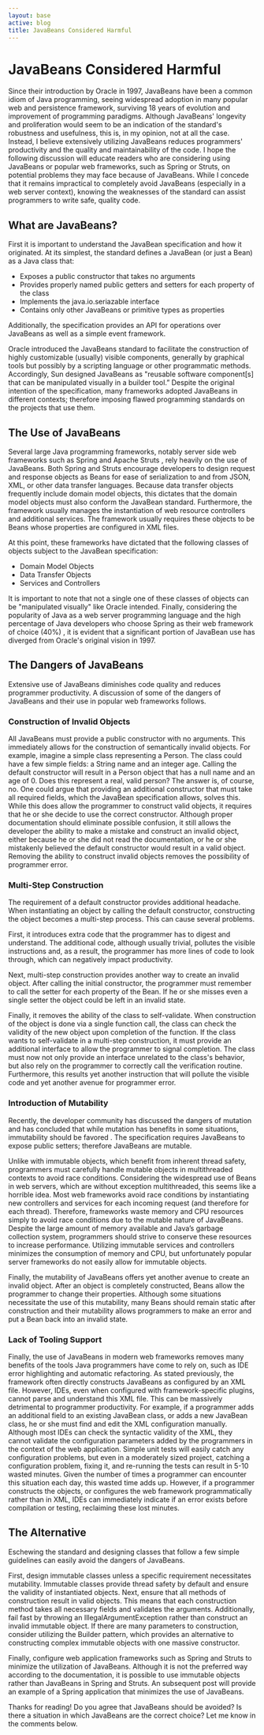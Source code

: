 ```yaml
---
layout: base
active: blog
title: JavaBeans Considered Harmful
---
```

JavaBeans Considered Harmful
============================
Since their introduction by Oracle in 1997, JavaBeans have been a common idiom of Java programming, seeing widespread adoption in many popular web and persistence framework, surviving 18 years of evolution and improvement of programming paradigms. Although JavaBeans' longevity and proliferation would seem to be an indication of the standard's robustness and usefulness, this is, in my opinion, not at all the case. Instead, I believe extensively utilizing JavaBeans reduces programmers' productivity and the quality and maintainability of the code. I hope the following discussion will educate readers who are considering using JavaBeans or popular web frameworks, such as Spring or Struts, on potential problems they may face because of JavaBeans. While I concede that it remains impractical to completely avoid JavaBeans (especially in a web server context), knowing the weaknesses of the standard can assist programmers to write safe, quality code.

What are JavaBeans?
-------------------
First it is important to understand the JavaBean specification and how it originated. At its simplest, the standard defines a JavaBean (or just a Bean) as a Java class that:

* Exposes a public constructor that takes no arguments
* Provides properly named public getters and setters for each property of the class
* Implements the java.io.seriazable interface
* Contains only other JavaBeans or primitive types as properties

Additionally, the specification provides an API for operations over JavaBeans as well as a simple event framework. 

Oracle introduced the JavaBeans standard to facilitate the construction of highly customizable (usually) visible components, generally by graphical tools but possibly by a scripting language or other programmatic methods. Accordingly, Sun designed JavaBeans as "reusable software component[s] that can be manipulated visually in a builder tool.”  Despite the original intention of the specification, many frameworks adopted JavaBeans in different contexts; therefore imposing flawed programming standards on the projects that use them.

The Use of JavaBeans
--------------------
Several large Java programming frameworks, notably server side web frameworks such as Spring  and Apache Struts , rely heavily on the use of JavaBeans. Both Spring and Struts encourage developers to design request and response objects as Beans for ease of serialization to and from JSON, XML, or other data transfer languages. Because data transfer objects frequently include domain model objects, this dictates that the domain model objects must also conform the JavaBean standard. Furthermore, the framework usually manages the instantiation of web resource controllers and additional services. The framework usually requires these objects to be Beans whose properties are configured in XML files. 

At this point, these frameworks have dictated that the following classes of objects subject to the JavaBean specification:

* Domain Model Objects
* Data Transfer Objects
* Services and Controllers

It is important to note that not a single one of these classes of objects can be "manipulated visually" like Oracle intended. Finally, considering the popularity of Java as a web server programming language and the high percentage of Java developers who choose Spring as their web framework of choice (40%) , it is evident that a significant portion of JavaBean use has diverged from Oracle's original vision in 1997.

The Dangers of JavaBeans
------------------------
Extensive use of JavaBeans diminishes code quality and reduces programmer productivity. A discussion of some of the dangers of JavaBeans and their use in popular web frameworks follows.

### Construction of Invalid Objects
All JavaBeans must provide a public constructor with no arguments. This immediately allows for the construction of semantically invalid objects. For example, imagine a simple class representing a Person. The class could have a few simple fields: a String name and an integer age. Calling the default constructor will result in a Person object that has a null name and an age of 0. Does this represent a real, valid person? The answer is, of course, no. One could argue that providing an additional constructor that must take all required fields, which the JavaBean specification allows, solves this. While this does allow the programmer to construct valid objects, it requires that he or she decide to use the correct constructor. Although proper documentation should eliminate possible confusion, it still allows the developer the ability to make a mistake and construct an invalid object, either because he or she did not read the documentation, or he or she mistakenly believed the default constructor would result in a valid object. Removing the ability to construct invalid objects removes the possibility of programmer error. 

### Multi-Step Construction
The requirement of a default constructor provides additional headache. When instantiating an object by calling the default constructor, constructing the object becomes a multi-step process. This can cause several problems. 

First, it introduces extra code that the programmer has to digest and understand. The additional code, although usually trivial, pollutes the visible instructions and, as a result, the programmer has more lines of code to look through, which can negatively impact productivity. 

Next, multi-step construction provides another way to create an invalid object. After calling the initial constructor, the programmer must remember to call the setter for each property of the Bean. If he or she misses even a single setter the object could be left in an invalid state. 

Finally, it removes the ability of the class to self-validate. When construction of the object is done via a single function call, the class can check the validity of the new object upon completion of the function. If the class wants to self-validate in a multi-step construction, it must provide an additional interface to allow the programmer to signal completion. The class must now not only provide an interface unrelated to the class's behavior, but also rely on the programmer to correctly call the verification routine. Furthermore, this results yet another instruction that will pollute the visible code and yet another avenue for programmer error. 

### Introduction of Mutability
Recently, the developer community has discussed the dangers of mutation and has concluded that while mutation has benefits in some situations, immutability should be favored . The specification requires JavaBeans to expose public setters; therefore JavaBeans are mutable. 

Unlike with immutable objects, which benefit from inherent thread safety, programmers must carefully handle mutable objects in multithreaded contexts to avoid race conditions. Considering the widespread use of Beans in web servers, which are without exception multithreaded, this seems like a horrible idea. Most web frameworks avoid race conditions by instantiating new controllers and services for each incoming request (and therefore for each thread). Therefore, frameworks waste memory and CPU resources simply to avoid race conditions due to the mutable nature of JavaBeans. Despite the large amount of memory available and Java’s garbage collection system, programmers should strive to conserve these resources to increase performance. Utilizing immutable services and controllers minimizes the consumption of memory and CPU, but unfortunately popular server frameworks do not easily allow for immutable objects.

Finally, the mutability of JavaBeans offers yet another avenue to create an invalid object. After an object is completely constructed, Beans allow the programmer to change their properties. Although some situations necessitate the use of this mutability, many Beans should remain static after construction and their mutability allows programmers to make an error and put a Bean back into an invalid state.

### Lack of Tooling Support
Finally, the use of JavaBeans in modern web frameworks removes many benefits of the tools Java programmers have come to rely on, such as IDE error highlighting and automatic refactoring. As stated previously, the framework often directly constructs JavaBeans as configured by an XML file. However, IDEs, even when configured with framework-specific plugins, cannot parse and understand this XML file. This can be massively detrimental to programmer productivity. For example, if a programmer adds an additional field to an existing JavaBean class, or adds a new JavaBean class, he or she must find and edit the XML configuration manually. Although most IDEs can check the syntactic validity of the XML, they cannot validate the configuration parameters added by the programmers in the context of the web application. Simple unit tests will easily catch any configuration problems, but even in a moderately sized project, catching a configuration problem, fixing it, and re-running the tests can result in 5-10 wasted minutes. Given the number of times a programmer can encounter this situation each day, this wasted time adds up. However, if a programmer constructs the objects, or configures the web framework programmatically rather than in XML, IDEs can immediately indicate if an error exists before compilation or testing, reclaiming these lost minutes.

The Alternative
---------------
Eschewing the standard and designing classes that follow a few simple guidelines can easily avoid the dangers of JavaBeans. 

First, design immutable classes unless a specific requirement necessitates mutability. Immutable classes provide thread safety by default and ensure the validity of instantiated objects.
Next, ensure that all methods of construction result in valid objects. This means that each construction method takes all necessary fields and validates the arguments. Additionally, fail fast by throwing an IllegalArgumentException rather than construct an invalid immutable object. If there are many parameters to construction, consider utilizing the Builder pattern, which provides an alternative to constructing complex immutable objects with one massive constructor. 

Finally, configure web application frameworks such as Spring and Struts to minimize the utilization of JavaBeans. Although it is not the preferred way according to the documentation, it is possible to use immutable objects rather than JavaBeans in Spring and Struts. An subsequent post will provide an example of a Spring application that minimizes the use of JavaBeans.

Thanks for reading! Do you agree that JavaBeans should be avoided? Is there a situation in which JavaBeans are the correct choice? Let me know in the comments below.

